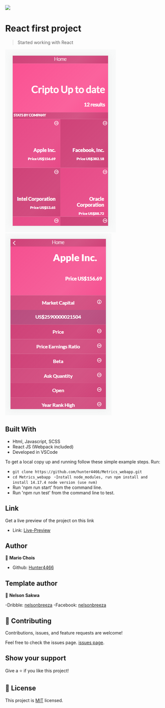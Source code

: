 
![](https://img.shields.io/badge/Microverse-blueviolet)

# React first project

> Started working with React

![screenshot](./src/images/screenshots/preview1.png)
![screenshot](./src/images/screenshots/preview2.png)

## Built With

- Html, Javascript, SCSS
- React JS (Webpack included)
- Developed in VSCode 

To get a local copy up and running follow these simple example steps.
Run:
- `git clone https://github.com/hunter4466/Metrics_webapp.git`
- `cd Metrics_webapp `
-`Install node_modules, run npm install and install 14.17.4 node version (use nvm)`
- Run 'npm run start' from the command line.
- Run 'npm run test' from the command line to test.

## Link

Get a live preview of the project on this link  

- Link: [Live-Preview](https://jolly-roentgen-c947cf.netlify.app/)

## Author

👤 **Mario Chois** 

- Github: [Hunter4466](https://github.com/hunter4466)

## Template author

👤 **Nelson Sakwa**

-Dribble: [nelsonbreeza](https://dribbble.com/nelsonbreeza)
-Facebook: [nelsonbreeza](https://www.linkedin.com/in/nelson-sakwa-73581435)

## 🤝 Contributing
 
Contributions, issues, and feature requests are welcome!

Feel free to check the issues page. [issues page](https://github.com/hunter4466/Metrics_webapp/issues).
 
## Show your support

Give a ⭐️ if you like this project!

## 📝 License

This project is [MIT](./MIT.md) licensed.